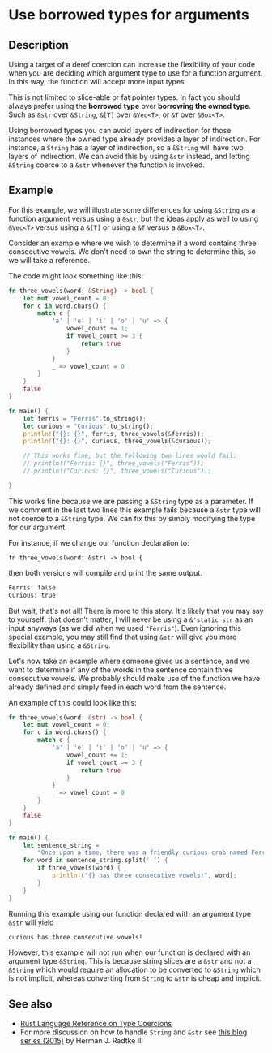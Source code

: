 # Use borrowed types for arguments

## Description

Using a target of a deref coercion can increase the flexibility of your code
when you are deciding which argument type to use for a function argument.
In this way, the function will accept more input types.

This is not limited to slice-able or fat pointer types.
In fact you should always prefer using the __borrowed type__ over
__borrowing the owned type__.
Such as `&str` over `&String`, `&[T]` over `&Vec<T>`, or `&T` over `&Box<T>`.

Using borrowed types you can avoid layers of indirection for those instances
where the owned type already provides a layer of indirection. For instance, a
`String` has a layer of indirection, so a `&String` will have two layers of
indirection. We can avoid this by using `&str` instead, and letting `&String`
coerce to a `&str` whenever the function is invoked.

## Example

For this example, we will illustrate some differences for using `&String` as a
function argument versus using a `&str`, but the ideas apply as well to using
`&Vec<T>` versus using a `&[T]` or using a `&T` versus a `&Box<T>`.

Consider an example where we wish to determine if a word contains three
consecutive vowels. We don't need to own the string to determine this, so we
will take a reference.

The code might look something like this:

```rust
fn three_vowels(word: &String) -> bool {
    let mut vowel_count = 0;
    for c in word.chars() {
        match c {
            'a' | 'e' | 'i' | 'o' | 'u' => {
                vowel_count += 1;
                if vowel_count >= 3 {
                    return true
                }
            }
            _ => vowel_count = 0
        }
    }
    false
}

fn main() {
    let ferris = "Ferris".to_string();
    let curious = "Curious".to_string();
    println!("{}: {}", ferris, three_vowels(&ferris));
    println!("{}: {}", curious, three_vowels(&curious));

    // This works fine, but the following two lines would fail:
    // println!("Ferris: {}", three_vowels("Ferris"));
    // println!("Curious: {}", three_vowels("Curious"));

}
```

This works fine because we are passing a `&String` type as a parameter.
If we comment in the last two lines this example fails because a `&str` type
will not coerce to a `&String` type. We can fix this by simply modifying the
type for our argument.

For instance, if we change our function declaration to:

```rust, ignore
fn three_vowels(word: &str) -> bool {
```

then both versions will compile and print the same output.

```bash
Ferris: false
Curious: true
```

But wait, that's not all! There is more to this story.
It's likely that you may say to yourself: that doesn't matter, I will never be
using a `&'static str` as an input anyways (as we did when we used `"Ferris"`).
Even ignoring this special example, you may still find that using `&str` will
give you more flexibility than using a `&String`.

Let's now take an example where someone gives us a sentence, and we want to
determine if any of the words in the sentence contain three consecutive vowels.
We probably should make use of the function we have already defined and simply
feed in each word from the sentence.

An example of this could look like this:

```rust
fn three_vowels(word: &str) -> bool {
    let mut vowel_count = 0;
    for c in word.chars() {
        match c {
            'a' | 'e' | 'i' | 'o' | 'u' => {
                vowel_count += 1;
                if vowel_count >= 3 {
                    return true
                }
            }
            _ => vowel_count = 0
        }
    }
    false
}

fn main() {
    let sentence_string =
        "Once upon a time, there was a friendly curious crab named Ferris".to_string();
    for word in sentence_string.split(' ') {
        if three_vowels(word) {
            println!("{} has three consecutive vowels!", word);
        }
    }
}
```

Running this example using our function declared with an argument type `&str`
will yield

```bash
curious has three consecutive vowels!
```

However, this example will not run when our function is declared with an
argument type `&String`. This is because string slices are a `&str` and not a
`&String` which would require an allocation to be converted to `&String` which
is not implicit, whereas converting from `String` to `&str` is cheap and implicit.

## See also

- [Rust Language Reference on Type Coercions](https://doc.rust-lang.org/reference/type-coercions.html)
- For more discussion on how to handle `String` and `&str` see
  [this blog series (2015)](https://web.archive.org/web/20201112023149/https://hermanradtke.com/2015/05/03/string-vs-str-in-rust-functions.html)
  by Herman J. Radtke III
